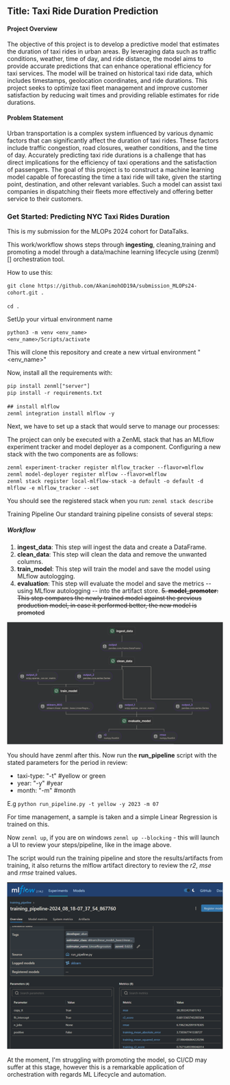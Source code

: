 ## Title: Taxi Ride Duration Prediction

#### Project Overview
The objective of this project is to develop a predictive model that estimates the duration of taxi rides in urban areas. By leveraging data such as traffic conditions, weather, time of day, and ride distance, the model aims to provide accurate predictions that can enhance operational efficiency for taxi services. The model will be trained on historical taxi ride data, which includes timestamps, geolocation coordinates, and ride durations. This project seeks to optimize taxi fleet management and improve customer satisfaction by reducing wait times and providing reliable estimates for ride durations.

#### Problem Statement
Urban transportation is a complex system influenced by various dynamic factors that can significantly affect the duration of taxi rides. These factors include traffic congestion, road closures, weather conditions, and the time of day. Accurately predicting taxi ride durations is a challenge that has direct implications for the efficiency of taxi operations and the satisfaction of passengers. The goal of this project is to construct a machine learning model capable of forecasting the time a taxi ride will take, given the starting point, destination, and other relevant variables. Such a model can assist taxi companies in dispatching their fleets more effectively and offering better service to their customers.


### Get Started: Predicting NYC Taxi Rides Duration

This is my submission for the MLOPs 2024 cohort for DataTalks.

This work/workflow shows steps through __ingesting__, cleaning,training and promoting a model through a data/machine learning
lifecycle using (zenml)[] orchestration tool.

How to use this:

```chatinput
git clone https://github.com/AkanimohOD19A/submission_MLOPs24-cohort.git .

cd .
```
SetUp your virtual environment name
```
python3 -m venv <env_name>
<env_name>/Scripts/activate
```
This will clone this repository and create a new virtual environment "<env_name>"

Now, install all the requirements with:
```
pip install zenml["server"]
pip install -r requirements.txt

## install mlflow
zenml integration install mlflow -y
```

Next, we have to set up a stack that would serve to manage our processes:

The project can only be executed with a ZenML stack that has an MLflow experiment tracker and model deployer as a component. Configuring a new stack with the two components are as follows:
```
zenml experiment-tracker register mlflow_tracker --flavor=mlflow
zenml model-deployer register mlflow --flavor=mlflow
zenml stack register local-mlflow-stack -a default -o default -d mlflow -e mlflow_tracker --set
```

You should see the registered stack when you run:
`zenml stack describe`

Training Pipeline
Our standard training pipeline consists of several steps:

##### Workflow
1. **ingest_data**: This step will ingest the data and create a DataFrame.
2. **clean_data**: This step will clean the data and remove the unwanted columns.
3. **train_model**: This step will train the model and save the model using MLflow autologging.
4. **evaluation**: This step will evaluate the model and save the metrics -- using MLflow autologging -- into the artifact store.
~~5. **model_promoter**: This step compares the newly trained model against the previous production model, in case it performed better, the new model is promoted~~

![img_1.png](img_1.png)

You should have zenml after this. 
Now run the __run_pipeline__ script with the stated parameters for the period in review:
- taxi-type: "-t" #yellow or green
- year: "-y" #year
- month: "-m" #month

E.g `python run_pipeline.py -t yellow -y 2023 -m 07`

For time management, a sample is taken and a simple Linear Regression is trained on this.

Now `zenml up`, if you are on windows `zenml up --blocking` - this will launch a UI to review your steps/pipeline,
like in the image above.

The script would run the training pipeline and store the results/artifacts from training, it also returns the mlflow artifact
directory to review the *r2*, *mse* and *rmse* trained values.

![img.png](img.png)

At the moment, I'm struggling with promoting the model, so CI/CD may suffer at this stage, however this is a remarkable
application of orchestration with regards ML Lifecycle and automation.

